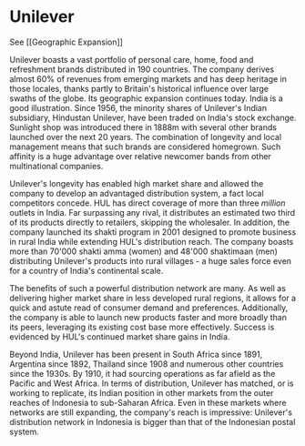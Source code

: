 # Unilever

See [[Geographic Expansion]]

Unilever boasts a vast portfolio of personal care, home, food and refreshment brands distributed in 190 countries. The company derives almost 60% of revenues from emerging markets and has deep heritage in those locales, thanks partly to Britain's historical influence over large swaths of the globe. Its geographic expansion continues today. 
India is a good illustration. Since 1956, the minority shares of Unilever's Indian subsidiary, Hindustan Unilever, have been traded on India's stock exchange. Sunlight shop was introduced there in 1888m with several other brands launched over the next 20 years. The combination of longevity and local management means that such brands are considered homegrown. Such affinity is a huge advantage over relative newcomer bands from other multinational companies.

Unilever's longevity has enabled high market share and allowed the company to develop an advantaged distribution system, a fact local competitors concede. HUL has direct coverage of more than three *million* outlets in India. Far surpassing any rival, it distributes an estimated two third of its products directly to retailers, skipping the wholesaler. In addition, the company launched its shakti program in 2001 designed to promote business in rural India while extending HUL's distribution reach. The company boasts more than 70'000 shakti amma (women) and 48'000 shaktimaan (men) distributing Unilever's products into rural villages - a huge sales force even for a country of India's continental scale. 

The benefits of such a powerful distribution network are many. As well as delivering higher market share in less developed rural regions, it allows for a quick and astute read of consumer demand and preferences. Additionally, the company is able to launch new products faster and more broadly than its peers, leveraging its existing cost base more effectively. Success is evidenced by HUL's continued market share gains in India. 

Beyond India, Unilever has been present in South Africa since 1891, Argentina since 1892, Thailand since 1908 and numerous other countries since the 1930s. By 1910, it had sourcing operations as far afield as the Pacific and West Africa. In terms of distribution, Unilever has matched, or is working to replicate, its Indian position in other markets from the outer reaches of Indonesia to sub-Saharan Africa. Even in these markets where networks are still expanding, the company's reach is impressive: Unilever's distribution network in Indonesia is bigger than that of the Indonesian postal system. 